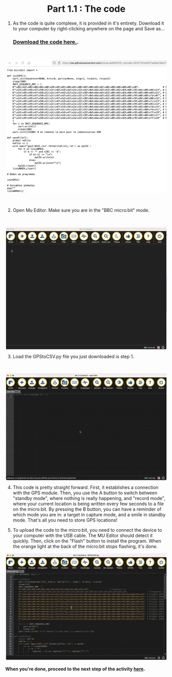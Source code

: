 <h1 align="center"> Part 1.1 : The code </h1>

1. As the code is quite complexe, it is provided in it's entirety. Download it to your computer by right-clicking anywhere on the page and Save as...

    ### [Download the code here.](https://raw.githubusercontent.com/GenieLabMtl/CIPP_microbit-GPS/7761d36211a08e31bb17217241e255173bdf71ff/code/GPStoCSV.py). 
<br>

<p align="center"><img align="center" width="500" src="https://raw.githubusercontent.com/GenieLabMtl/CIPP_microbit-GPS/main/static/images/saveFileonGit.gif"></p>
<br>

2. Open Mu Editor. Make sure you are in the "BBC micro:bit" mode.
<br>

<p align="center"><img align="center" width="500" src="https://raw.githubusercontent.com/GenieLabMtl/CIPP_microbit-GPS/main/static/images/MuE_Mode_v2.gif"></p>

3. Load the GPStoCSV.py file you just downloaded is step 1.
<br>

<p align="center"><img align="center" width="500" src="https://raw.githubusercontent.com/GenieLabMtl/CIPP_microbit-GPS/main/static/images/save_in_mu_editor.gif"></p>

4. This code is pretty straight forward.  First, it establishes a connection with the GPS module.  Then, you use the A button to switch between "standby mode", where nothing is really happening, and "record mode", where your current location is being written every few seconds to a file on the micro:bit.  By pressing the B button, you can have a reminder of which mode you are in: a target in capture mode, and a smile in standby mode.  That's all you need to store GPS locations!

5. To upload the code to the micro:bit, you need to connect the device to your computer with the USB cable. The MU Editor should detect it quickly. Then, click on the "Flash" button to install the program. When the orange light at the back of the micro:bit stops flashing, it's done.

<p align="center"><img align="center" width="500" src="https://raw.githubusercontent.com/GenieLabMtl/CIPP_microbit-GPS/main/static/images/uploadToMicroBit.gif"></p>


#### When you're done, proceed to the next step of the activity [here](https://github.com/GenieLabMtl/CIPP_microbit-GPS/tree/main/FR/1/2).